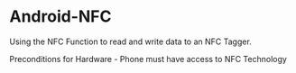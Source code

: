 # Android-NFC

Using the NFC Function to read and write data to an NFC Tagger.

Preconditions for Hardware - Phone must have access to NFC Technology
